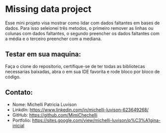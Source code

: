 # Missing data project

Esse mini projeto visa mostrar como lidar com dados faltantes em bases de dados. Para isso seleionei três metodos, o primeiro remover as linhas ou colunas com dados faltantes, o segundo preencher os dados faltantes com a média e o terceiro preencher com a mediana.

## Testar em sua maquina:
Faça o clone do repositorio, certifique-se de ter todas as bibliotecas necessarias baixadas, abra o em sua IDE favorita e rode bloco por bloco de código. 

## Contato:
* Nome: Michelli Patricia Luvison
* LinkdIn: https://www.linkedin.com/in/michelli-luvison-623649268/
* GitHub: https://github.com/MimiChechelli
* Portfolio: https://sites.google.com/view/michelli-luvison/p%C3%A1gina-inicial

